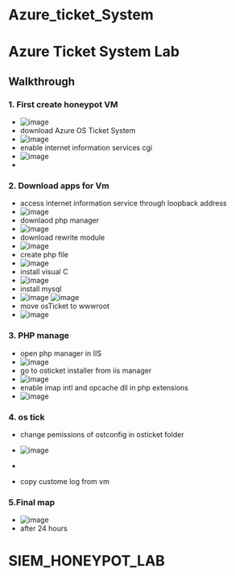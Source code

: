 # Azure_ticket_System


# <h1>Azure Ticket System Lab
  
  
## <a>Walkthrough </b>
###  1. First create honeypot VM
  - ![image](https://github.com/user-attachments/assets/9ccf1de9-4e13-4f3c-a5ae-de59a1a1501e)
  - download Azure OS Ticket System
  - ![image](https://github.com/user-attachments/assets/8cb1d286-70c4-4ef4-9a23-9004c082b0cb)
  - enable internet information services cgi
  - ![image](https://github.com/user-attachments/assets/662f921c-3c4b-471a-a5fd-40b0c72b20a3)
  - 

###  2. Download apps for Vm
  - access internet information service through loopback address
  - ![image](https://github.com/user-attachments/assets/d8d48acf-5616-40bf-9ed4-9f45cbc3ef4b)
  - downlaod php manager
  - ![image](https://github.com/user-attachments/assets/9a4f8916-9cb7-4bcf-a146-7ccad4a32275)
  - download rewrite module
  - ![image](https://github.com/user-attachments/assets/9d869ad3-105e-4093-95cb-44a040152ec6)
  - create php file
  - ![image](https://github.com/user-attachments/assets/a4dffefb-0de3-4c26-9d41-be7fae610712)
  - install visual C
  - ![image](https://github.com/user-attachments/assets/316e4588-8734-40e7-971c-8e120682caa8)
  - install mysql
  - ![image](https://github.com/user-attachments/assets/921aac5e-5584-41a2-9665-6cbd28cf8e6b)
    ![image](https://github.com/user-attachments/assets/d5717ab6-b2ad-4735-ad95-0310a75da644)
  - move osTicket to wwwroot
  - ![image](https://github.com/user-attachments/assets/76d6bd4f-8bf9-48c6-a227-dcf9b71cde4f)



###  3. PHP manage
 
  - open php manager in IIS
  - ![image](https://github.com/user-attachments/assets/65603816-dc03-4ee8-9436-25da69e77b27)
  - go to osticket installer from iis manager
  - ![image](https://github.com/user-attachments/assets/b5c5b50f-ac5d-46cf-8cf3-7d1ede305496)
  - enable imap intl and opcache dll in php extensions
  - ![image](https://github.com/user-attachments/assets/9f7c389b-96eb-4531-8152-d9091fbd39bf)





  ### 4. os tick
  - change pemissions of ostconfig in osticket folder
  - ![image](https://github.com/user-attachments/assets/29ee7d37-894f-49f8-8df8-152d188f022d)
  - 

  - copy custome log from vm



 ### 5.Final map
  - ![image](https://github.com/user-attachments/assets/4ce5548e-44f0-4de2-9216-4461386c24f5)
  - after 24 hours


# SIEM_HONEYPOT_LAB
